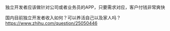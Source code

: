 独立开发者应该做针对公司或者业务员的APP，只要需求对应，客户付钱非常爽快


国内目前独立开发者收入如何？可以养活自己以及家人吗？
https://www.zhihu.com/question/25050446


